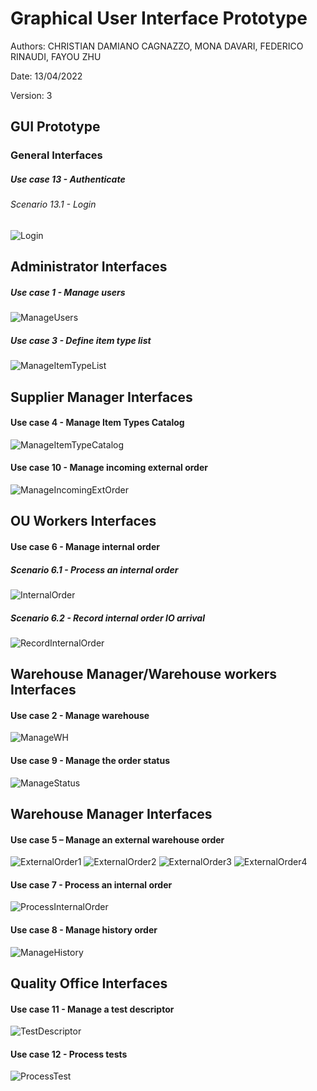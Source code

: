 # Graphical User Interface Prototype  

Authors: CHRISTIAN DAMIANO CAGNAZZO, MONA DAVARI, FEDERICO RINAUDI, FAYOU ZHU

Date: 13/04/2022

Version: 3

## GUI Prototype

### General Interfaces

##### Use case 13 - Authenticate
###### Scenario 13.1 - Login
![Login](images/gui/login.png)

## Administrator Interfaces

##### Use case 1 - Manage users
![ManageUsers](images/gui/manageusers.png)
##### Use case 3 - Define item type list
![ManageItemTypeList](images/gui/manageitemtypelist.png)

## Supplier Manager Interfaces

#### Use case 4 - Manage Item Types Catalog
![ManageItemTypeCatalog](images/gui/catalog.png)

#### Use case 10 - Manage incoming external order
![ManageIncomingExtOrder](images/gui/incomingexternal.png)

## OU Workers Interfaces

#### Use case 6 -  Manage internal order

##### Scenario 6.1 - Process an internal order
![InternalOrder](images/gui/createintord.png)
##### Scenario 6.2 - Record internal order IO arrival
![RecordInternalOrder](images/gui/recordintord.png)

## Warehouse Manager/Warehouse workers Interfaces

#### Use case 2 -  Manage warehouse
![ManageWH](images/gui/managewh.png)
#### Use case 9 - Manage the order status
![ManageStatus](images/gui/managestatus.png)

## Warehouse Manager Interfaces

#### Use case 5 – Manage an external warehouse order
![ExternalOrder1](images/gui/ext1.png)
![ExternalOrder2](images/gui/ext2.png)
![ExternalOrder3](images/gui/ext3.png)
![ExternalOrder4](images/gui/ext4.png)
#### Use case 7 - Process an internal order
![ProcessInternalOrder](images/gui/processintord.png)
#### Use case 8 - Manage history order
![ManageHistory](images/gui/history.png)

## Quality Office Interfaces

#### Use case 11 - Manage a test descriptor
![TestDescriptor](images/gui/testdesctiptor.png)
#### Use case 12  - Process tests
![ProcessTest](images/gui/processtets.png)